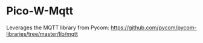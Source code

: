 # Pico-W-Mqtt

Leverages the MQTT library from Pycom: https://github.com/pycom/pycom-libraries/tree/master/lib/mqtt
